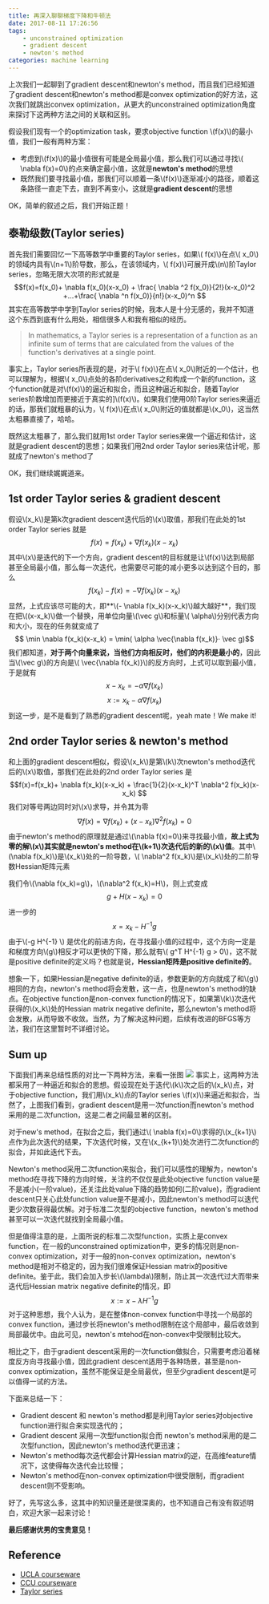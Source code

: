 ```yaml
---
title: 再深入聊聊梯度下降和牛顿法
date: 2017-08-11 17:26:56
tags: 
	- unconstrained optimization
	- gradient descent
	- newton's method
categories: machine learning
---
```

上次我们一起聊到了gradient descent和newton's method，而且我们已经知道了gradient descent和newton's method都是convex optimization的好方法，这次我们就跳出convex optimization，从更大的unconstrained optimization角度来探讨下这两种方法之间的关联和区别。
<!--more-->

假设我们现有一个的optimization task，要求objective function \\(f(x)\\)的最小值，我们一般有两种方案：
* 考虑到\\(f(x)\\)的最小值很有可能是全局最小值，那么我们可以通过寻找\\( \nabla f(x)=0\\)的点来确定最小值，这就是**newton's method**的思想
* 既然我们要寻找最小值，那我们可以顺着一条\\(f(x)\\)逐渐减小的路径，顺着这条路径一直走下去，直到不再变小，这就是**gradient descent**的思想

OK，简单的叙述之后，我们开始正题！

## 泰勒级数(Taylor series)
首先我们需要回忆一下高等数学中重要的Taylor series，如果\\( f(x)\\)在点\\( x_0\\)的领域内具有\\(n+1\\)阶导数，那么，在该领域内，\\( f(x)\\)可展开成\\(n\\)阶Taylor series，忽略无限大次项的形式就是
$$f(x)=f(x_0)+ \nabla f(x_0)(x-x_0) + \frac{ \nabla ^2 f(x_0)}{2!}(x-x_0)^2 +...+\frac{ \nabla ^n f(x_0)}{n!}(x-x_0)^n $$
其实在高等数学中学到Taylor series的时候，我本人是十分无感的，我并不知道这个东西到底有什么用处，相信很多人和我有相似的经历。

> In mathematics, a Taylor series is a representation of a function as an infinite sum of terms that are calculated from the values of the function's derivatives at a single point.

事实上，Taylor series所表现的是，对于\\( f(x)\\)在点\\( x_0\\)附近的一个估计，也可以理解为，根据\\( x_0\\)点处的各阶derivatives之和构成一个新的function，这个function就是对\\(f(x)\\)的逼近和拟合，而且这种逼近和拟合，随着Taylor series阶数增加而更接近于真实的]\\(f(x)\\)。如果我们使用0阶Taylor series来逼近的话，那我们就粗暴的认为，\\( f(x)\\)在点\\( x_0\\)附近的值就都是\\(x_0\\)，这当然太粗暴直接了，哈哈。

既然这太粗暴了，那么我们就用1st order Taylor series来做一个逼近和估计，这就是gradient descent的思想；如果我们用2nd order Taylor series来估计呢，那就成了newton's method了

OK，我们继续娓娓道来。

## 1st order Taylor series & gradient descent
假设\\(x_k\\)是第k次gradient descent迭代后的\\(x\\)取值，那我们在此处的1st order Taylor series 就是
$$f(x)=f(x_k)+ \nabla f(x_k)(x-x_k)$$
其中\\(x\\)是迭代的下一个方向，gradient descent的目标就是让\\(f(x)\\)达到局部甚至全局最小值，那么每一次迭代，也需要尽可能的减小更多以达到这个目的，那么
$$f(x_k)-f(x)=- \nabla f(x_k)(x-x_k)$$
显然，上式应该尽可能的大，即**\\(- \nabla f(x_k)(x-x_k)\\)越大越好**，我们现在把\\((x-x_k)\\)做一个替换，用单位向量\\(\vec g\\)和标量\\( \alpha\\)分别代表方向和大小，现在的任务就变成了
$$ \min \nabla f(x_k)(x-x_k) = \min( \alpha \vec{\nabla f(x_k)}⋅ \vec g)$$
我们都知道，**对于两个向量来说，当他们方向相反时，他们的内积是最小的**，因此当\\(\vec g\\)的方向是\\( \vec{\nabla f(x_k)}\\)的反方向时，上式可以取到最小值，于是就有
$$x-x_k=- \alpha \nabla f(x_k)$$
$$x:=x_k- \alpha \nabla f(x_k)$$
到这一步，是不是看到了熟悉的gradient descent呢，yeah mate！We make it!
## 2nd order Taylor series & newton's method
和上面的gradient descent相似，假设\\(x_k\\)是第\\(k\\)次newton's method迭代后的\\(x\\)取值，那我们在此处的2nd order Taylor series 是
$$f(x)=f(x_k)+ \nabla f(x_k)(x-x_k) + \frac{1}{2}(x-x_k)^T \nabla^2 f(x_k)(x-x_k) $$
我们对等号两边同时对\\(x\\)求导，并令其为零
$$ \nabla f(x) = \nabla f(x_k) + (x-x_k) \nabla^2 f(x_k)=0$$
由于newton's method的原理就是通过\\(\nabla f(x)=0\\)来寻找最小值，**故上式为零的解\\(x\\)其实就是newton's method在\\(k+1\\)次迭代后的新的\\(x\\)值**。其中\\(\nabla f(x_k)\\)是\\(x_k\\)处的一阶导数，\\( \nabla^2 f(x_k)\\)是\\(x_k\\)处的二阶导数Hessian矩阵元素

我们令\\(\nabla f(x_k)=g\\)，\\(\nabla^2 f(x_k)=H\\)，则上式变成
$$g+H(x-x_k)=0$$
进一步的
$$x=x_k-H^{-1}g$$
由于\\(-g H^{-1} \\) 是优化的前进方向，在寻找最小值的过程中，这个方向一定是和梯度方向\\(g\\)相反才可以更快的下降，那么就有\\( g^T H^{-1} g > 0\\)，这不就是positive definite的定义吗？也就是说，**Hessian矩阵是positive definite的**。

想象一下，如果Hessian是negative definite的话，参数更新的方向就成了和\\(g\\)相同的方向，newton's method将会发散，这一点，也是newton's method的缺点。在objective function是non-convex function的情况下，如果第\\(k\\)次迭代获得的\\(x_k\\)处的Hessian matrix negative definite，那么newton's method将会发散，从而导致不收敛。当然，为了解决这种问题，后续有改进的BFGS等方法，我们在这里暂时不详细讨论。
## Sum up
下面我们再来总结性质的对比一下两种方法，来看一张图
![](http://otmy7guvn.bkt.clouddn.com/blog/2/2-1.png) 
事实上，这两种方法都采用了一种逼近和拟合的思想。假设现在处于迭代\\(k\\)次之后的\\(x_k\\)点，对于objective function，我们用\\(x_k\\)点的Taylor series \\(f(x)\\)来逼近和拟合，当然了，上图我们看到，gradient descent是用一次function而newton's method采用的是二次function，这是二者之间最显著的区别。

对于new's method，在拟合之后，我们通过\\( \nabla f(x)=0\\)求得的\\(x_{k+1}\\)点作为此次迭代的结果，下次迭代时候，又在\\(x_{k+1}\\)处次进行二次function的拟合，并如此迭代下去。

Newton's method采用二次function来拟合，我们可以感性的理解为，newton's method在寻找下降的方向时候，关注的不仅仅是此处objective function value是不是减小(一阶value)，还关注此处value下降的趋势如何(二阶value)，而gradient descent只关心此处function value是不是减小，因此newton's method可以迭代更少次数获得最优解。对于标准二次型的objective function，newton's method甚至可以一次迭代就找到全局最小值。

但是值得注意的是，上面所说的标准二次型function，实质上是convex function，在一般的unconstrained optimization中，更多的情况则是non-convex optimization，对于一般的non-convex optimization，newton's method是相对不稳定的，因为我们很难保证Hessian matrix的positive definite。鉴于此，我们会加入步长\\(\lambda\\)限制，防止其一次迭代过大而带来迭代后Hessian matrix negative definite的情况，即
$$x:=x- \lambda H^{-1} g$$
对于这种思想，我个人认为，是在整体non-convex function中寻找一个局部的convex function，通过步长将newton's method限制在这个局部中，最后收敛到局部最优中。由此可见，newton's mtehod在non-convex中受限制比较大。

相比之下，由于gradient descent采用的一次function做拟合，只需要考虑沿着梯度反方向寻找最小值，因此gradient descent适用于各种场景，甚至是non-convex optimization，虽然不能保证是全局最优，但至少gradient descent是可以值得一试的方法。

下面来总结一下：
* Gradient descent 和 newton's method都是利用Taylor series对objective function进行拟合来实现迭代的；
* Gradient descent 采用一次型function拟合而 newton's method采用的是二次型function，因此newton's method迭代更迅速；
* Newton's method每次迭代都会计算Hessian matrix的逆，在高维feature情况下，这使得每次迭代会比较慢；
* Newton's method在non-convex optimization中很受限制，而gradient descent则不受影响。

好了，先写这么多，这其中的知识量还是很深奥的，也不知道自己有没有叙述明白，欢迎大家一起来讨论！

**最后感谢优男的宝贵意见！**
## Reference
* [UCLA courseware](http://www.math.ucla.edu/~biskup/164.2.14f/PDFs/recursions.pdf)
* [CCU courseware](https://www.cs.ccu.edu.tw/~wtchu/courses/2014s_OPT/Lectures/Chapter%209%20Newton%27s%20Method.pdf)
* [Taylor series](https://en.wikipedia.org/wiki/Taylor_series)

